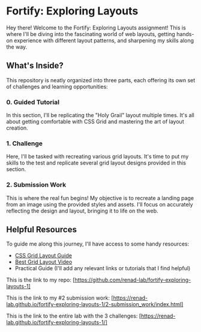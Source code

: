 # Fortify: Exploring Layouts

Hey there! Welcome to the Fortify: Exploring Layouts assignment! This is where I'll be diving into the fascinating world of web layouts, getting hands-on experience with different layout patterns, and sharpening my skills along the way.

## What's Inside?

This repository is neatly organized into three parts, each offering its own set of challenges and learning opportunities:

### 0. Guided Tutorial

In this section, I'll be replicating the "Holy Grail" layout multiple times. It's all about getting comfortable with CSS Grid and mastering the art of layout creation.

### 1. Challenge

Here, I'll be tasked with recreating various grid layouts. It's time to put my skills to the test and replicate several grid layout designs provided in this section.

### 2. Submission Work

This is where the real fun begins! My objective is to recreate a landing page from an image using the provided styles and assets. I'll focus on accurately reflecting the design and layout, bringing it to life on the web.

## Helpful Resources

To guide me along this journey, I'll have access to some handy resources:

- [CSS Grid Layout Guide](https://developer.mozilla.org/en-US/docs/Web/CSS/CSS_Grid_Layout)
- [Best Grid Layout Video](https://www.youtube.com/watch?v=7kVeCqQCxlk)
- Practical Guide (I'll add any relevant links or tutorials that I find helpful)

This is the link to my repo: [https://github.com/renad-lab/fortify-exploring-layouts-1]

This is the link to my #2 submission work: [https://renad-lab.github.io/fortify-exploring-layouts-1/2-submission_work/index.html]

This is the link to the entire lab with the 3 challenges: [https://renad-lab.github.io/fortify-exploring-layouts-1/]
